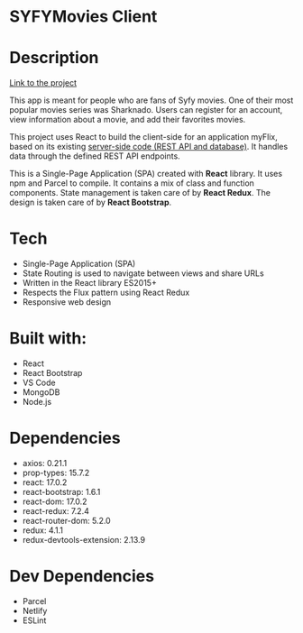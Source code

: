 # SYFYMovies Client

# Description

[Link to the project](https://mysyfymovies.netlify.app/)

This app is meant for people who are fans of Syfy movies. One of their most popular movies series was Sharknado. Users can register for an account, view information about a movie, and add their favorites movies.

This project uses React to build the client-side for an application myFlix, based on its existing [server-side code (REST API and database)](https://github.com/eggsistentialarugula/SYFYMovies_API). It handles data through the defined REST API endpoints.

This is a Single-Page Application (SPA) created with **React** library. It uses npm and Parcel to compile. It contains a mix of class and function components. State management is taken care of by **React Redux**. The design is taken care of by **React Bootstrap**.

# Tech

* Single-Page Application (SPA)
* State Routing is used to navigate between views and share URLs
* Written in the React library ES2015+
* Respects the Flux pattern using React Redux
* Responsive web design

# Built with:

* React
* React Bootstrap
* VS Code
* MongoDB
* Node.js

# Dependencies
 * axios: 0.21.1
 * prop-types: 15.7.2
 * react: 17.0.2
 * react-bootstrap: 1.6.1
 * react-dom: 17.0.2
 * react-redux: 7.2.4
 * react-router-dom: 5.2.0
 * redux: 4.1.1
 * redux-devtools-extension: 2.13.9

 # Dev Dependencies
 * Parcel
 * Netlify
 * ESLint




